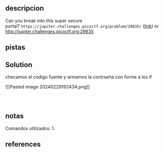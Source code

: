 ## descripcion
Can you break into this super secure portal? `https://jupiter.challenges.picoctf.org/problem/29835/` ([link](https://jupiter.challenges.picoctf.org/problem/29835/)) or http://jupiter.challenges.picoctf.org:29835

## pistas



## Solution
checamos el codigo fuente y armamos la contrseña con forme a los if

![[Pasted image 20240229192434.png]]

```



```

## notas

Comandos utilizados:
	1.

## references
